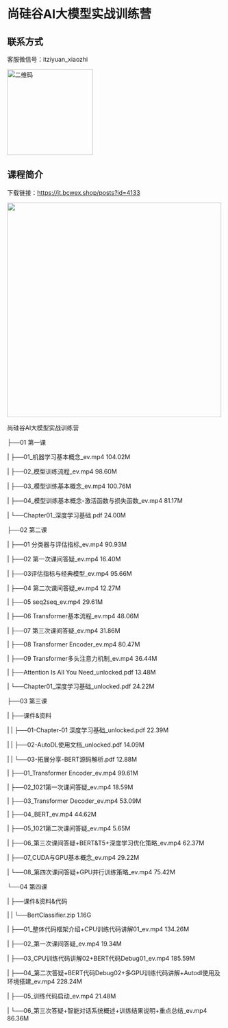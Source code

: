 # 尚硅谷AI大模型实战训练营

## 联系方式

客服微信号：itziyuan_xiaozhi

<img src="https://ziyuanyun.oss-cn-guangzhou.aliyuncs.com/common/20240614073449/666b82192834a.jpg" width="200" height="200" alt="二维码">

## 课程简介

下载链接：https://it.bcwex.shop/posts?id=4133

<img src="https://ziyuanyun.oss-cn-guangzhou.aliyuncs.com/yun/20240601073007/665a5d7f16f1b.jpg" width="500" alt="">

  尚硅谷AI大模型实战训练营



 ├──01 第一课

 | ├──01_机器学习基本概念_ev.mp4 104.02M

 | ├──02_模型训练流程_ev.mp4 98.60M

 | ├──03_模型训练基本概念_ev.mp4 100.76M

 | ├──04_模型训练基本概念-激活函数与损失函数_ev.mp4 81.17M

 | └──Chapter01_深度学习基础.pdf 24.00M

 ├──02 第二课

 | ├──01 分类器与评估指标_ev.mp4 90.93M

 | ├──02 第一次课间答疑_ev.mp4 16.40M

 | ├──03评估指标与经典模型_ev.mp4 95.66M

 | ├──04 第二次课间答疑_ev.mp4 12.27M

 | ├──05 seq2seq_ev.mp4 29.61M

 | ├──06 Transformer基本流程_ev.mp4 48.06M

 | ├──07 第三次课间答疑_ev.mp4 31.86M

 | ├──08 Transformer Encoder_ev.mp4 80.47M

 | ├──09 Transformer多头注意力机制_ev.mp4 36.44M

 | ├──Attention Is All You Need_unlocked.pdf 13.48M

 | └──Chapter01_深度学习基础_unlocked.pdf 24.22M

 ├──03 第三课

 | ├──课件&amp;资料

 | | ├──01-Chapter-01 深度学习基础_unlocked.pdf 22.39M

 | | ├──02-AutoDL使用文档_unlocked.pdf 14.09M

 | | └──03-拓展分享-BERT源码解析.pdf 12.88M

 | ├──01_Transformer Encoder_ev.mp4 99.61M

 | ├──02_1021第一次课间答疑_ev.mp4 18.59M

 | ├──03_Transformer Decoder_ev.mp4 53.09M

 | ├──04_BERT_ev.mp4 44.62M

 | ├──05_1021第二次课间答疑_ev.mp4 5.65M

 | ├──06_第三次课间答疑+BERT&amp;T5+深度学习优化策略_ev.mp4 62.37M

 | ├──07_CUDA与GPU基本概念_ev.mp4 29.22M

 | └──08_第四次课间答疑+GPU并行训练策略_ev.mp4 75.42M

 └──04 第四课

 | ├──课件&amp;资料&amp;代码

 | | └──BertClassifier.zip 1.16G

 | ├──01_整体代码框架介绍+CPU训练代码讲解01_ev.mp4 134.26M

 | ├──02_第一次课间答疑_ev.mp4 19.34M

 | ├──03_CPU训练代码讲解02+BERT代码Debug01_ev.mp4 185.59M

 | ├──04_第二次答疑+BERT代码Debug02+多GPU训练代码讲解+Autodl使用及环境搭建_ev.mp4 228.24M

 | ├──05_训练代码启动_ev.mp4 21.48M

 | └──06_第三次答疑+智能对话系统概述+训练结果说明+重点总结_ev.mp4 86.36M

  
